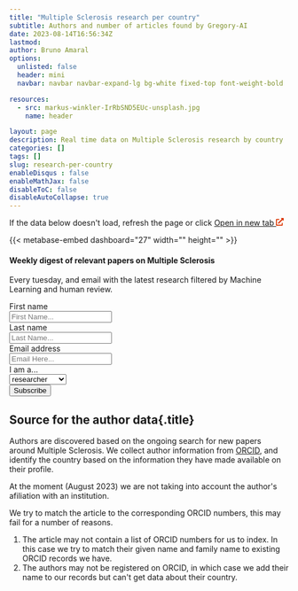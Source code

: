 ```yaml
---
title: "Multiple Sclerosis research per country"
subtitle: Authors and number of articles found by Gregory-AI
date: 2023-08-14T16:56:34Z
lastmod: 
author: Bruno Amaral
options:
  unlisted: false
  header: mini
  navbar: navbar navbar-expand-lg bg-white fixed-top font-weight-bold

resources:
  - src: markus-winkler-IrRbSND5EUc-unsplash.jpg
    name: header

layout: page
description: Real time data on Multiple Sclerosis research by country
categories: []
tags: []
slug: research-per-country
enableDisqus : false
enableMathJax: false
disableToC: false
disableAutoCollapse: true
---
```


<div class="row justify-content-center align-items-start mb-5 mt-5 p-md-5">
<div class="col-md-8">
<p>If the data below doesn't load, refresh the page or click 
<a href="https://metabase.gregory-ms.com/public/dashboard/ce92fcfa-ed1f-4880-8681-a6286f698216" class="font-weight-bold" target="_blank">Open in new tab <svg xmlns="http://www.w3.org/2000/svg" viewBox="0 0 512 512" style="width:14px; height:auto;" class="">
<path d="M432,320H400a16,16,0,0,0-16,16V448H64V128H208a16,16,0,0,0,16-16V80a16,16,0,0,0-16-16H48A48,48,0,0,0,0,112V464a48,48,0,0,0,48,48H400a48,48,0,0,0,48-48V336A16,16,0,0,0,432,320ZM488,0h-128c-21.37,0-32.05,25.91-17,41l35.73,35.73L135,320.37a24,24,0,0,0,0,34L157.67,377a24,24,0,0,0,34,0L435.28,133.32,471,169c15,15,41,4.5,41-17V24A24,24,0,0,0,488,0Z" fill="#dc3600"></path>
</svg></a>
</p>

<div class="embed-responsive embed-responsive-4by3">
  {{< metabase-embed dashboard="27" width="" height="" >}}
</div>

</div>

  <div class="col-md-4 col-12 justify-content-center ">
    <div class="col-md-12 ml-auto mr-auto">
                <div class="card card-contact card-raised">
                  <form role="form" id="contact-form1" method="post" action="https://api.gregory-ms.com/subscriptions/new/">
                    <div class="card-header text-center px-3">
                      <h4 class="card-title font-weight-bold">Weekly digest of relevant papers on Multiple Sclerosis</h4>
                      <p class="p-3">Every tuesday, and email with the latest research filtered by Machine Learning and human review.</p>
                    </div>
                    <div class="card-body">
                      <div class="row">
                        <div class="col-md-6 pr-2">
                          <label>First name</label>
                          <div class="input-group">
                            <div class="input-group-prepend">
                              <span class="input-group-text pr-2"><i class="now-ui-icons users_circle-08"></i></span>
                            </div>
                            <input type="text" name="first_name" class="form-control" placeholder="First Name..." aria-label="First Name..." autocomplete="given-name">
                          </div>
                        </div>
                        <div class="col-md-6 pl-2">
                          <div class="form-group">
                            <label>Last name</label>
                            <div class="input-group">
                              <div class="input-group-prepend">
                                <span class="input-group-text pr-2"><i class="now-ui-icons text_caps-small"></i></span>
                              </div>
                              <input type="text" name="last_name" class="form-control" placeholder="Last Name..." aria-label="Last Name..." autocomplete="family-name">
                            </div>
                          </div>
                        </div>
                      </div>
                      <div class="form-group">
                        <label>Email address</label>
                        <div class="input-group">
                          <div class="input-group-prepend">
                            <span class="input-group-text pr-2"><i class="now-ui-icons ui-1_email-85"></i></span>
                          </div>
                          <input type="email" name="email" id="email" class="form-control" placeholder="Email Here..." autocomplete="email">
                        </div>
                      </div>
                      <div class="form-group">
                        <label>I am a...</label>
                        <div class="input-group">
                          <select id="profile" name="profile" class="form-control">
                            <option value="researcher">researcher</option>
                            <option value="doctor">doctor</option>
                            <option value="clinical centre">clinical centre</option>
                            <option value="patient">patient</option>
                          </select>
                        </div>
                      </div>
                      <div class="row">
                        <div class="col-md-12 ml-auto mr-auto text-center">
                          <input value="2" name="list" id="list" type="hidden">
                          <button type="submit" class="btn btn-primary btn-round mr-auto ml-auto font-weight-bold">Subscribe</button>
                        </div>
                      </div>
                    </div>
                  </form>
                </div>
              </div>
  </div>
</div>


<div class="row">
<div class="col-8 mx-auto">

## Source for the author data{.title}

Authors are discovered based on the ongoing search for new papers around Multiple Sclerosis. We collect author information from [ORCID](https://orcid.org/), and identify the country based on the information they have made available on their profile.

At the moment (August 2023) we are not taking into account the author's afiliation with an institution.

We try to match the article to the corresponding ORCID numbers, this may fail for a number of reasons.

1. The article may not contain a list of ORCID numbers for us to index. In this case we try to match their given name and family name to existing ORCID records we have.
2. The authors may not be registered on ORCID, in which case we add their name to our records but can't get data about their country.

</div>
</div>